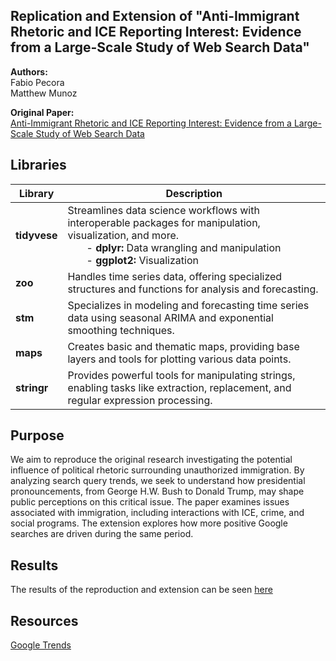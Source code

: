 ## Replication and Extension of "Anti-Immigrant Rhetoric and ICE Reporting Interest: Evidence from a Large-Scale Study of Web Search Data"

__Authors:__ <br/>
Fabio Pecora  <br/>
Matthew Munoz

__Original Paper:__ <br/>
[Anti-Immigrant Rhetoric and ICE Reporting Interest: Evidence from a Large-Scale Study of Web Search Data](https://www.cambridge.org/core/journals/british-journal-of-political-science/article/abs/antiimmigrant-rhetoric-and-ice-reporting-interest-evidence-from-a-largescale-study-of-web-search-data/AF982680AEC49AE65CACFD73352A44AD)

## Libraries
| Library    | Description |
| -------- | ------- |
| __tidyvese__ | Streamlines data science workflows with interoperable packages for manipulation, visualization, and more. <br/>  &nbsp;&nbsp;&nbsp;&nbsp;&nbsp;&nbsp; - __dplyr:__ Data wrangling and manipulation <br/> &nbsp;&nbsp;&nbsp;&nbsp;&nbsp;&nbsp; - __ggplot2:__ Visualization |
| __zoo__ |  Handles time series data, offering specialized structures and functions for analysis and forecasting.  |
| __stm__ | Specializes in modeling and forecasting time series data using seasonal ARIMA and exponential smoothing techniques. |
| __maps__   | Creates basic and thematic maps, providing base layers and tools for plotting various data points.    |
| __stringr__ | Provides powerful tools for manipulating strings, enabling tasks like extraction, replacement, and regular expression processing. |

## Purpose 
We aim to reproduce the original research investigating the potential influence of political rhetoric surrounding unauthorized immigration. By analyzing search query trends, we seek to understand how presidential pronouncements, from George H.W. Bush to Donald Trump, may shape public perceptions on this critical issue. The paper examines issues associated with immigration, including interactions with ICE, crime, and social programs. The extension explores how more positive Google searches are driven during the same period.

## Results
The results of the reproduction and extension can be seen [here](https://rawcdn.githack.com/msr-ds3/immigrant-news-2024-group-2/13f7da6e9e3e9ad56cc1f952acbfaf628f09d0f0/Anti-Immigration-Rhetoric.html)

## Resources 
[Google Trends](https://trends.google.com/trends/explore?geo=US&hl=en)
